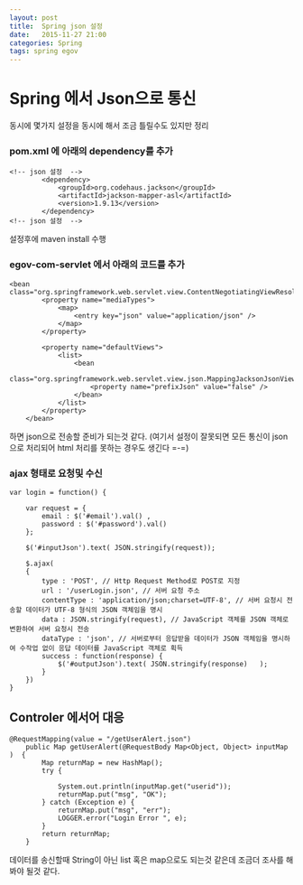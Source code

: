 ```yaml
---
layout: post
title:  Spring json 설정 
date:   2015-11-27 21:00
categories: Spring
tags: spring egov
---
```


# Spring 에서 Json으로 통신 

동시에 몇가지 설정을 동시에 해서 조금 틀릴수도 있지만 정리 

### pom.xml 에 아래의 dependency를 추가 

    <!-- json 설정  -->
    		<dependency>
    			<groupId>org.codehaus.jackson</groupId>
    			<artifactId>jackson-mapper-asl</artifactId>
    			<version>1.9.13</version>
    		</dependency>
    <!-- json 설정  -->
    
설정후에 maven install 수행 
    
### egov-com-servlet 에서 아래의 코드를 추가     

    <bean class="org.springframework.web.servlet.view.ContentNegotiatingViewResolver">
			<property name="mediaTypes">
				<map>
					<entry key="json" value="application/json" />
				</map>
			</property>

			<property name="defaultViews">
				<list>
					<bean
						class="org.springframework.web.servlet.view.json.MappingJacksonJsonView">
						<property name="prefixJson" value="false" />
					</bean>
				</list>
			</property>
		</bean>

하면 json으로 전송할 준비가 되는것 같다.
(여기서 설정이 잘못되면 모든 통신이 json으로 처리되어 html 처리를 못하는 경우도 생긴다 =-=)

### ajax 형태로 요청및 수신 

    var login = function() {
    
    	var request = {
    		email : $('#email').val() , 
    		password : $('#password').val()
    	};
    
    	$('#inputJson').text( JSON.stringify(request)); 
    	
    	$.ajax(
    	{
    		type : 'POST', // Http Request Method로 POST로 지정
    		url : '/userLogin.json', // 서버 요청 주소
    		contentType : 'application/json;charset=UTF-8', // 서버 요청시 전송할 데이터가 UTF-8 형식의 JSON 객체임을 명시
    		data : JSON.stringify(request), // JavaScript 객체를 JSON 객체로 변환하여 서버 요청시 전송
    		dataType : 'json', // 서버로부터 응답받을 데이터가 JSON 객체임을 명시하여 수작업 없이 응답 데이터를 JavaScript 객체로 획득
    		success : function(response) {
    			$('#outputJson').text( JSON.stringify(response)   ); 
    		}
    	})
    }

## Controler 에서어 대응
    @RequestMapping(value = "/getUserAlert.json")
    	public Map getUserAlert(@RequestBody Map<Object, Object> inputMap )  {
    		Map returnMap = new HashMap();
    		try {
    
    			System.out.println(inputMap.get("userid"));
    			returnMap.put("msg", "OK");
    		} catch (Exception e) {
    			returnMap.put("msg", "err");
    			LOGGER.error("Login Error ", e);
    		}
    		return returnMap;
    	}

데이터를 송신할때  String이 아닌 list 혹은 map으로도 되는것 같은데
조금더 조사를 해봐야 될것 같다. 



